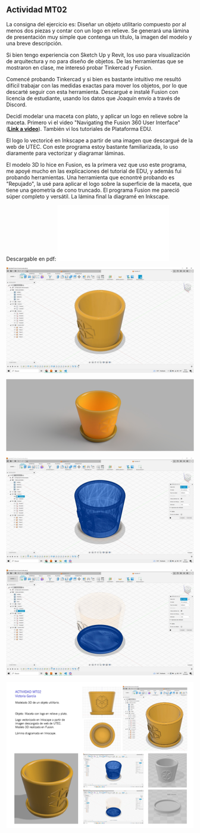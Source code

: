 ## Actividad MT02

La consigna del ejercicio es: Diseñar un objeto utilitario compuesto por al menos dos piezas y contar con un logo en relieve. Se generará una lámina de presentación muy simple que contenga un título, la imagen del modelo y una breve descripción.

Si bien tengo experiencia con Sketch Up y Revit, los uso para visualización de arquitectura y no para diseño de objetos. 
De las herramientas que se mostraron en clase, me interesó probar Tinkercad y Fusion. 

Comencé probando Tinkercad y si bien es bastante intuitivo me resultó difícil trabajar con las medidas exactas para mover los objetos, por lo que descarté seguir con esta herramienta.
Descargué e instalé Fusion con licencia de estudiante, usando los datos que Joaquín envío a través de Discord.

Decidí modelar una maceta con plato, y aplicar un logo en relieve sobre la maceta.
Primero vi el video "Navigating the Fusion 360 User Interface" (**[Link a video](https://www.youtube.com/watch?v=sZwM87-nsYA&ab_channel=ProductDesignOnline)**).
También vi los tutoriales de Plataforma EDU.

El logo lo vectoricé en Inkscape a partir de una imagen que descargué de la web de UTEC. Con este programa estoy bastante familiarizada, lo uso diaramente para vectorizar y diagramar láminas. 

El modelo 3D lo hice en Fusion, es la primera vez que uso este programa, me apoyé mucho en las explicaciones del tutorial de EDU, y además fui probando herramientas.
Una herramienta que ecnontré probando es "Repujado", la usé para aplicar el logo sobre la superficie de la maceta, que tiene una geometría de cono truncado.
El programa Fusion me pareció súper completo y versátil.
La lámina final la diagramé en Inkscape.

Descargable en pdf: ![](../files/lamina.pdf)


![](../images/modelo.jpg)

![](../images/render.jpg)

![](../images/malla1.jpg)

![](../images/malla2.jpg)

![](../images/lamina.jpg)

